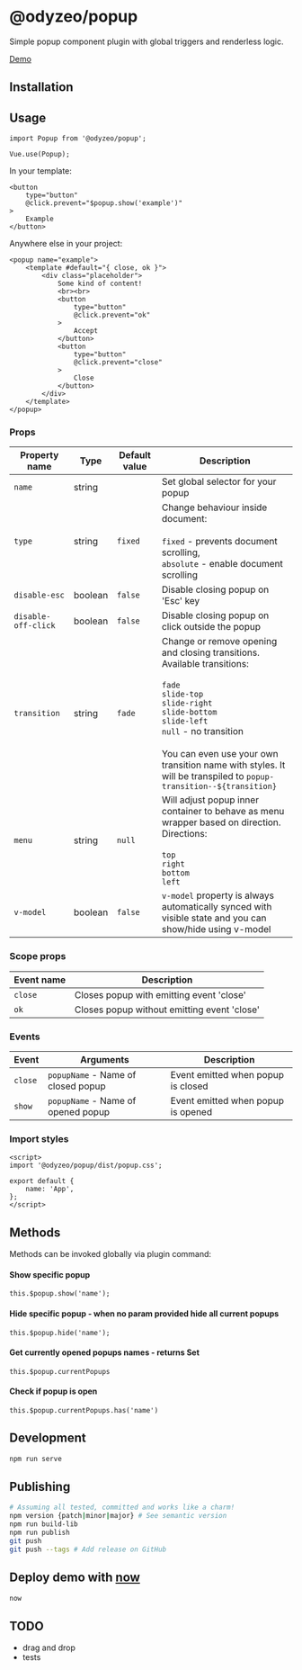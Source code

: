 # @odyzeo/popup

Simple popup component plugin with global triggers
and renderless logic.

<a href="https://popup-afk4koh96.now.sh" target="_blank">Demo</a>

## Installation

## Usage
```
import Popup from '@odyzeo/popup';

Vue.use(Popup);
```

In your template:
```
<button
    type="button"
    @click.prevent="$popup.show('example')"
>
    Example
</button>
```

Anywhere else in your project:
```
<popup name="example">
    <template #default="{ close, ok }">
        <div class="placeholder">
            Some kind of content!
            <br><br>
            <button
                type="button"
                @click.prevent="ok"
            >
                Accept
            </button>
            <button
                type="button"
                @click.prevent="close"
            >
                Close
            </button>
        </div>
    </template>
</popup>
```

### Props
| Property name       | Type    | Default value | Description                                                                                                                   |
| ------------------- | ------- | ------------- | ----------------------------------------------------------------------------------------------------------------------------- |
| `name`              | string  |               | Set global selector for your popup                                                                                            |
| `type`              | string  | `fixed`       | Change behaviour inside document: <br><br> `fixed` - prevents document scrolling, <br> `absolute` - enable document scrolling |
| `disable-esc`       | boolean | `false`       | Disable closing popup on 'Esc' key                                                                                            |
| `disable-off-click` | boolean | `false`       | Disable closing popup on click outside the popup                                                                              |
| `transition`        | string  | `fade`        | Change or remove opening and closing transitions. <br> Available transitions: <br><br> `fade` <br> `slide-top` <br> `slide-right` <br> `slide-bottom` <br> `slide-left` <br> `null` - no transition <br><br> You can even use your own transition name with styles. It will be transpiled to `popup-transition--${transition}` |
| `menu`              | string  | `null`        | Will adjust popup inner container to behave as menu wrapper based on direction. <br> Directions: <br><br> `top` <br> `right` <br> `bottom` <br> `left`|
| `v-model`           | boolean | `false`       | `v-model` property is always automatically synced with <popup> visible state and you can show/hide using v-model |

### Scope props
| Event name | Description                                 |
| ---------- | ------------------------------------------- |
| `close`    | Closes popup with emitting event 'close'    |
| `ok`       | Closes popup without emitting event 'close' |

### Events
| Event   | Arguments                          | Description                        |
| ------- | ---------------------------------- | ---------------------------------- |
| `close` | `popupName` - Name of closed popup | Event emitted when popup is closed |
| `show`  | `popupName` - Name of opened popup | Event emitted when popup is opened |

### Import styles
```
<script>
import '@odyzeo/popup/dist/popup.css';

export default {
    name: 'App',
};
</script>
```

## Methods
Methods can be invoked globally via plugin command:

#### Show specific popup
```
this.$popup.show('name');
```

#### Hide specific popup - when no param provided hide all current popups
```
this.$popup.hide('name');
```

#### Get currently opened popups names - returns Set
```
this.$popup.currentPopups
```

#### Check if popup is open
```
this.$popup.currentPopups.has('name')
```

## Development

```bash
npm run serve
```

## Publishing
```bash
# Assuming all tested, committed and works like a charm!
npm version {patch|minor|major} # See semantic version
npm run build-lib
npm run publish
git push
git push --tags # Add release on GitHub
```

## Deploy demo with <a href="https://zeit.co" target="_blank">now</a>
```bash
now
```

## TODO
- drag and drop
- tests
